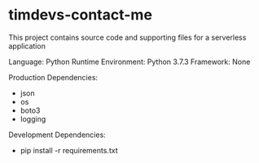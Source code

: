 # timdevs-contact-me

This project contains source code and supporting files for a serverless application

Language: Python 
Runtime Environment: Python 3.7.3
Framework: None 

Production Dependencies:
- json
- os
- boto3
- logging

Development Dependencies:
- pip install -r requirements.txt

